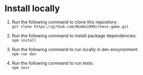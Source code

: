 # Install locally

1. Run the following command to clone this repository:<br>
```git clone https://github.com/Nimbo1999/chess-game.git```

2. Run the following command to install package dependencies: <br>
```npm install```

2. Run the following command to run locally in dev envyronment: <br>
```npm run dev```

3. Run the following command to run tests: <br>
```npm test```

